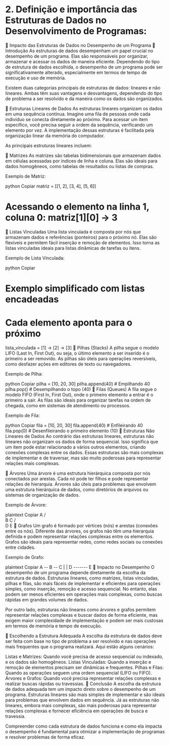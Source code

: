 # 2. Definição e importância das Estruturas de Dados no Desenvolvimento de Programas:

📌 Impacto das Estruturas de Dados no Desempenho de um Programa
🔹 Introdução
As estruturas de dados desempenham um papel crucial no desempenho de um programa. Elas são responsáveis por organizar, armazenar e acessar os dados de maneira eficiente. Dependendo do tipo de estrutura de dados escolhida, o desempenho de um programa pode ser significativamente alterado, especialmente em termos de tempo de execução e uso de memória.

Existem duas categorias principais de estruturas de dados: lineares e não lineares. Ambas têm suas vantagens e desvantagens, dependendo do tipo de problema a ser resolvido e da maneira como os dados são organizados.

🧠 Estruturas Lineares de Dados
As estruturas lineares organizam os dados em uma sequência contínua. Imagine uma fila de pessoas onde cada indivíduo se conecta diretamente ao próximo. Para acessar um item específico, você precisa seguir a ordem da sequência, verificando um elemento por vez. A implementação dessas estruturas é facilitada pela organização linear da memória do computador.

As principais estruturas lineares incluem:

🔸 Matrizes
As matrizes são tabelas bidimensionais que armazenam dados em células acessadas por índices de linha e coluna. Elas são ideais para dados homogêneos, como tabelas de resultados ou listas de compras.

Exemplo de Matriz:

python
Copiar
matriz = [[1, 2], [3, 4], [5, 6]]
# Acessando o elemento na linha 1, coluna 0: matriz[1][0] -> 3
🔸 Listas Vinculadas
Uma lista vinculada é composta por nós que armazenam dados e referências (ponteiros) para o próximo nó. Elas são flexíveis e permitem fácil inserção e remoção de elementos. Isso torna as listas vinculadas ideais para listas dinâmicas de tarefas ou itens.

Exemplo de Lista Vinculada:

python
Copiar
# Exemplo simplificado com listas encadeadas
# Cada elemento aponta para o próximo
lista_vinculada = [1] -> [2] -> [3]
🔸 Pilhas (Stacks)
A pilha segue o modelo LIFO (Last In, First Out), ou seja, o último elemento a ser inserido é o primeiro a ser removido. As pilhas são úteis para operações reversíveis, como desfazer ações em editores de texto ou navegadores.

Exemplo de Pilha:

python
Copiar
pilha = [10, 20, 30]
pilha.append(40)  # Empilhando 40
pilha.pop()       # Desempilhando o topo (40)
🔸 Filas (Queues)
A fila segue o modelo FIFO (First In, First Out), onde o primeiro elemento a entrar é o primeiro a sair. As filas são ideais para organizar tarefas na ordem de chegada, como em sistemas de atendimento ou processos.

Exemplo de Fila:

python
Copiar
fila = [10, 20, 30]
fila.append(40)  # Enfileirando 40
fila.pop(0)      # Desenfileirando o primeiro elemento (10)
🔹 Estruturas Não Lineares de Dados
Ao contrário das estruturas lineares, estruturas não lineares não organizam os dados de forma sequencial. Isso significa que um item pode estar relacionado a vários outros elementos, criando conexões complexas entre os dados. Essas estruturas são mais complexas de implementar e de traversar, mas são muito poderosas para representar relações mais complexas.

🔸 Árvores
Uma árvore é uma estrutura hierárquica composta por nós conectados por arestas. Cada nó pode ter filhos e pode representar relações de hierarquia. Árvores são úteis para problemas que envolvem uma estrutura hierárquica de dados, como diretórios de arquivos ou sistemas de organização de dados.

Exemplo de Árvore:

plaintext
Copiar
        A
       / \
      B   C
     / \
    D   E
🔸 Grafos
Um grafo é formado por vértices (nós) e arestas (conexões entre os nós). Diferente das árvores, os grafos não têm uma hierarquia definida e podem representar relações complexas entre os elementos. Grafos são ideais para representar redes, como redes sociais ou conexões entre cidades.

Exemplo de Grafo:

plaintext
Copiar
    A -- B -- C
    |         |
    D ------- E
🚀 Impacto no Desempenho
O desempenho de um programa depende diretamente da escolha da estrutura de dados. Estruturas lineares, como matrizes, listas vinculadas, pilhas e filas, são mais fáceis de implementar e eficientes para operações simples, como inserção, remoção e acesso sequencial. No entanto, elas podem ser menos eficientes em operações mais complexas, como buscas rápidas em grandes volumes de dados.

Por outro lado, estruturas não lineares como árvores e grafos permitem representar relações complexas e buscar dados de forma eficiente, mas exigem maior complexidade de implementação e podem ser mais custosas em termos de memória e tempo de execução.

🔸 Escolhendo a Estrutura Adequada
A escolha da estrutura de dados deve ser feita com base no tipo de problema a ser resolvido e nas operações mais frequentes que o programa realizará. Aqui estão alguns cenários:

Listas e Matrizes: Quando você precisa de acesso sequencial ou indexado, e os dados são homogêneos.
Listas Vinculadas: Quando a inserção e remoção de elementos precisam ser dinâmicas e frequentes.
Pilhas e Filas: Quando as operações seguem uma ordem sequencial (LIFO ou FIFO).
Árvores e Grafos: Quando você precisa representar relações complexas e realizar buscas rápidas ou travessias.
🚀 Conclusão
A escolha da estrutura de dados adequada tem um impacto direto sobre o desempenho de um programa. Estruturas lineares são mais simples de implementar e são ideais para problemas que envolvem dados em sequência. Já as estruturas não lineares, embora mais complexas, são mais poderosas para representar relações complexas e fornecer eficiência em operações de busca e travessia.

Compreender como cada estrutura de dados funciona e como ela impacta o desempenho é fundamental para otimizar a implementação de programas e resolver problemas de forma eficaz.

